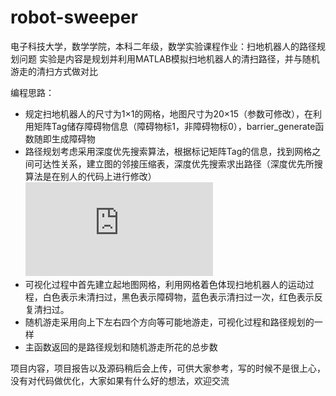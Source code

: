 # robot-sweeper
电子科技大学，数学学院，本科二年级，数学实验课程作业：扫地机器人的路径规划问题
实验是内容是规划并利用MATLAB模拟扫地机器人的清扫路径，并与随机游走的清扫方式做对比

编程思路：
- 规定扫地机器人的尺寸为1×1的网格，地图尺寸为20×15（参数可修改），在利用矩阵Tag储存障碍物信息（障碍物标1，非障碍物标0），barrier_generate函数随即生成障碍物
- 路径规划考虑采用深度优先搜索算法，根据标记矩阵Tag的信息，找到网格之间可达性关系，建立图的邻接压缩表，深度优先搜索求出路径（深度优先所搜算法是在别人的代码上进行修改）
![深度有线搜索源码地址](https://www.cnblogs.com/tiandsp/archive/2013/07/05/3174262.html)
- 可视化过程中首先建立起地图网格，利用网格着色体现扫地机器人的运动过程，白色表示未清扫过，黑色表示障碍物，蓝色表示清扫过一次，红色表示反复清扫过。
- 随机游走采用向上下左右四个方向等可能地游走，可视化过程和路径规划的一样
- 主函数返回的是路径规划和随机游走所花的总步数

项目内容，项目报告以及源码稍后会上传，可供大家参考，写的时候不是很上心，没有对代码做优化，大家如果有什么好的想法，欢迎交流
